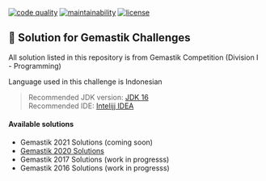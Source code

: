 <p>
  <a href="https://www.codacy.com/gh/ezralazuardy/gemastik/dashboard?utm_source=github.com&amp;utm_medium=referral&amp;utm_content=ezralazuardy/gemastik&amp;utm_campaign=Badge_Grade"><img src="https://img.shields.io/codacy/grade/cef33c8ba18a4883ac82abf1049197c7" alt="code quality" target="_blank" rel="noopener noreferrer"></a>
  <a href="https://codeclimate.com/github/ezralazuardy/gemastik"><img src="https://img.shields.io/codeclimate/maintainability/ezralazuardy/gemastik" alt="maintainability" target="_blank" rel="noopener noreferrer"></a>
  <a href="https://github.com/ezralazuardy/gemastik/blob/2020/LICENSE"><img src="https://img.shields.io/github/license/ezralazuardy/gemastik" alt="license" target="_blank" rel="noopener noreferrer"></a>
</p>

## 🌟 Solution for Gemastik Challenges

All solution listed in this repository is from Gemastik Competition (Division I - Programming)

Language used in this challenge is Indonesian

> Recommended JDK version: [JDK 16](https://www.oracle.com/java/technologies/javase-jdk16-downloads.html)<br/>
> Recommended IDE: [Intelijj IDEA](https://www.jetbrains.com/idea/)

#### Available solutions

- Gemastik 2021 Solutions (coming soon)
- [Gemastik 2020 Solutions](https://github.com/ezralazuardy/gemastik/tree/2020)
- Gemastik 2017 Solutions (work in progresss)
- Gemastik 2016 Solutions (work in progresss)
